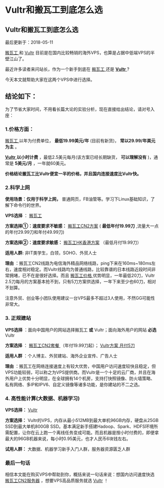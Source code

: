# Vultr和搬瓦工到底怎么选

## Vultr和搬瓦工到底怎么选

最后更新于：2018-05-11

[ 搬瓦工 ](http://t.cn/EwLt7Zp) 和 [ Vultr](http://t.cn/EfPiJLF) 目前是在国内比较畅销的海外VPS，也算是占据中低端VPS的半壁江山了。

最近许多读者来问站长，作为一个新手到底在 [ 搬瓦工 ](http://t.cn/EwLt7Zp) 还是 [**Vultr** ](http://t.cn/EfPiJLF) ?

今天本文就帮助大家在这两个VPS中进行选择。

## 结论如下：

为了节省大家时间，不用看长篇大论的实验分析，现在直接给出结论，请对号入座：

### **1.价格方面：**

[ 搬瓦工 ](http://t.cn/EwLt7Zp) 以年为付费单位， **最低19.99美元/年** \(目前有新货\)， **常以29.99/年美元为主** 。

[ **Vultr** ](http://t.cn/EfPiJLF) **以小时计费**  ，最低2.5美元每月\(该方案已经长期缺货， **可以理解没有** \)，通常是 **5美元/月** ，一年就60美元。

**价格结论搬瓦工比Vultr便宜一半的价格，并且国内连接速度比Vultr快。**

### 2.科学上网

**使用场景：仅用于科学上网，** 普通网页，FB油管等。学习下Linux基础知识，了解下命令行的世界。

**VPS选择** ： [ 搬瓦工 ](http://t.cn/EwLt7Zp)

**方案选择①：速度要求不敏感：** [ 搬瓦工CN2方案](http://t.cn/EwLt7Zp) \( **最低年付19.99刀** ,流量大一点的年付29.99刀和年付49.99刀\)

**方案选择②：速度要求敏感：** [ 搬瓦工HK香港方案](http://t.cn/EwLt7Zp) （最低月付19.99刀）

**适用人群:** 非IT类学生，白领，SOHO、外贸人士

**理由** ：搬瓦工CN2线路为电信海外精品网络线路，ping下来在160ms~180ms左右，速度相对稳定。而Vultr线路均为普通线路，比较靠谱的日本线路近段时间非常拥堵，已不在是很好选择。而且 [ 搬瓦工价格 ](http://t.cn/EwLt7Zp) 优势明显，一年最低20刀，Vultr 2.5刀每月的方案基本抢不到，只有5刀方案供选择，一年下来至少也60刀，相对不划算。

注意外贸、创业等小团队使用建议一台VPS最多不超过3人使用，不然GG可能性非常大。

### 3. 正规建站

**VPS选择** ：面向中国用户的网站选择搬瓦工 **或** Vultr；面向海外用户的网站 **必选** Vultr

**方案选择** ： [ 搬瓦工CN2套餐 ](http://t.cn/EwLt7Zp) （年付19.99刀起）； [ Vultr方案 月付5刀 ](http://t.cn/EfPiJLF)

**适用人群** ：个人博主、外贸建站、海外企业宣传、广告人士

**理由** ：搬瓦工在网络连接速度上有较大优势，中国用户访问速度较快且稳定，但VPS功能较弱，可以称之为VPS提供商。而Vultr是一个十足的云厂商，并且在海外用户上优势十分明显，在全球拥有14个机房，支持打快照镜像、防火墙策略、私有网络、多IP和IPV6、自定义镜像等诸多功能，是你建站的不二之选。

### 4. 高性能计算\(大数据、机器学习\)

**VPS选择：** [ Vultr ](http://t.cn/EfPiJLF)

**方案选择：** Vultr的VPS，内存从最小512MB到最大单机96GB内存，硬盘从25GB SSD到最大单机800GB SSD。基本满足新手搭建Hadoop、Spark、HDFS环境所需配置，让你在云上跑一个离线任务变成可能。而且机器是按小时付费的，即便拿最大的96GB机器来说，每小时0.95美元，也才人民币6块钱左右。

**试用人群：** 大数据、机器学习新手入门人群，服务器资源匮乏人群

### 最后一句话

相信本文能在购买VPS中帮助到你，概括来说一句话来说：想国内访问速度快选 [ 搬瓦工CN2服务器](http://t.cn/EwLt7Zp) ，想要VPS高品质服务就选 [ Vultr](http://t.cn/EfPiJLF) ！


